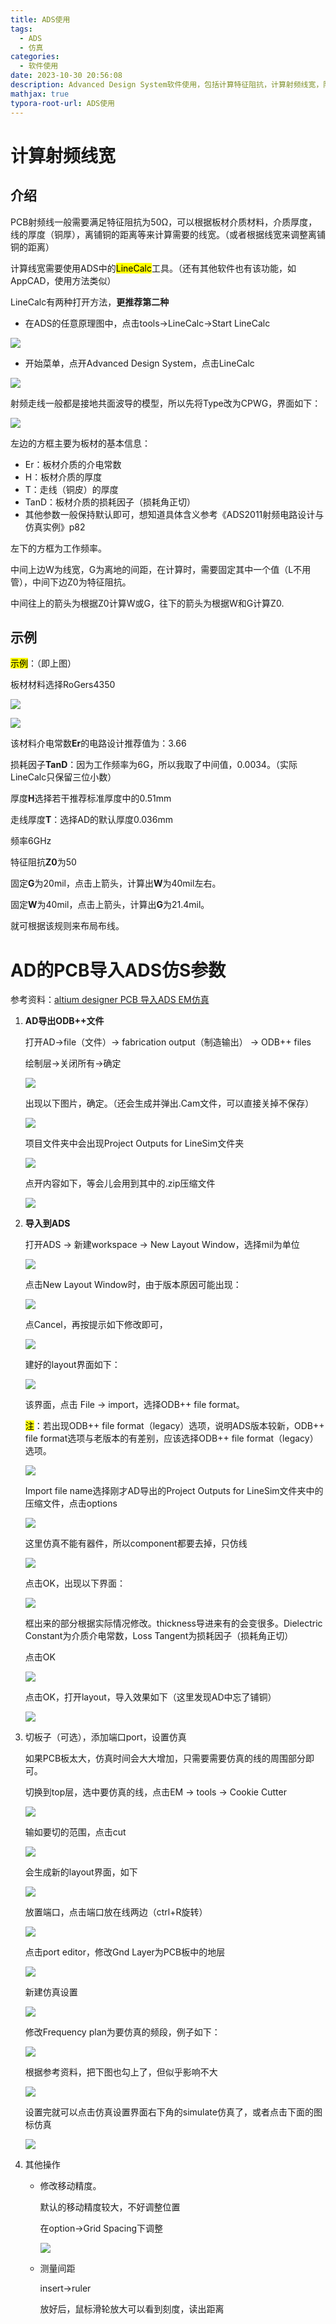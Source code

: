 ```yaml
---
title: ADS使用
tags:
  - ADS
  - 仿真
categories:
  - 软件使用
date: 2023-10-30 20:56:08
description: Advanced Design System软件使用，包括计算特征阻抗，计算射频线宽，阻抗匹配仿真等
mathjax: true
typora-root-url: ADS使用
---
```


# 计算射频线宽

## 介绍

PCB射频线一般需要满足特征阻抗为50Ω，可以根据板材介质材料，介质厚度，线的厚度（铜厚），离铺铜的距离等来计算需要的线宽。（或者根据线宽来调整离铺铜的距离）

计算线宽需要使用ADS中的<mark>LineCalc</mark>工具。（还有其他软件也有该功能，如AppCAD，使用方法类似）

LineCalc有两种打开方法，**更推荐第二种**

- 在ADS的任意原理图中，点击tools->LineCalc->Start LineCalc

![](image-20231030210844623.png)

- 开始菜单，点开Advanced Design System，点击LineCalc

![](image-20231030211132105.png)

射频走线一般都是接地共面波导的模型，所以先将Type改为CPWG，界面如下：

![](image-20231030212108446.png)

左边的方框主要为板材的基本信息：

- Er：板材介质的介电常数
- H：板材介质的厚度
- T：走线（铜皮）的厚度
- TanD：板材介质的损耗因子（损耗角正切）
- 其他参数一般保持默认即可，想知道具体含义参考《ADS2011射频电路设计与仿真实例》p82

左下的方框为工作频率。

中间上边W为线宽，G为离地的间距，在计算时，需要固定其中一个值（L不用管），中间下边Z0为特征阻抗。

中间往上的箭头为根据Z0计算W或G，往下的箭头为根据W和G计算Z0.

## 示例

<mark>示例</mark>：（即上图）

板材材料选择RoGers4350

![](image-20231030213534612.png)

![](image-20231030213622828.png)

该材料介电常数**Er**的电路设计推荐值为：3.66

损耗因子**TanD**：因为工作频率为6G，所以我取了中间值，0.0034。（实际LineCalc只保留三位小数）

厚度**H**选择若干推荐标准厚度中的0.51mm

走线厚度**T**：选择AD的默认厚度0.036mm

频率6GHz

特征阻抗**Z0**为50

固定**G**为20mil，点击上箭头，计算出**W**为40mil左右。

固定**W**为40mil，点击上箭头，计算出**G**为21.4mil。

就可根据该规则来布局布线。

# AD的PCB导入ADS仿S参数

参考资料：[altium designer PCB 导入ADS EM仿真](https://blog.csdn.net/luohuo9844/article/details/107369332)

1. **AD导出ODB++文件**

   打开AD→file（文件）→ fabrication output（制造输出） → ODB++ files

   绘制层→关闭所有→确定

   ![](image-20231031225142912.png)

   出现以下图片，确定。（还会生成并弹出.Cam文件，可以直接关掉不保存）

   ![](image-20231031225459731.png)

   项目文件夹中会出现Project Outputs for LineSim文件夹

   ![](image-20231031225659512.png)

   点开内容如下，等会儿会用到其中的.zip压缩文件

   ![](image-20231031225730701.png)

2. **导入到ADS**

   打开ADS → 新建workspace → New Layout Window，选择mil为单位

   ![](image-20231031230550022.png)

   点击New Layout Window时，由于版本原因可能出现：

   ![](image-20231031230230943.png)

   点Cancel，再按提示如下修改即可，

   ![](image-20231031230330794.png)

   建好的layout界面如下：

   ![](image-20231031230728864.png)

   该界面，点击 File → import，选择ODB++ file format。

   <mark>注</mark>：若出现ODB++ file format（legacy）选项，说明ADS版本较新，ODB++ file format选项与老版本的有差别，应该选择ODB++ file format（legacy）选项。

   ![](image-20231031230930981.png)

   Import file name选择刚才AD导出的Project Outputs for LineSim文件夹中的压缩文件，点击options

   ![](image-20231031231406643.png)

   这里仿真不能有器件，所以component都要去掉，只仿线

   ![](image-20231031231756705.png)

   点击OK，出现以下界面：

   ![](image-20231031232310755.png)

   框出来的部分根据实际情况修改。thickness导进来有的会变很多。Dielectric Constant为介质介电常数，Loss Tangent为损耗因子（损耗角正切）

   点击OK

   ![](image-20231031232435448.png)

   点击OK，打开layout，导入效果如下（这里发现AD中忘了铺铜）

   ![](image-20231031232642610.png)

3. 切板子（可选），添加端口port，设置仿真

   如果PCB板太大，仿真时间会大大增加，只需要需要仿真的线的周围部分即可。

   切换到top层，选中要仿真的线，点击EM → tools → Cookie Cutter

   ![](image-20231031233445497.png)

   输如要切的范围，点击cut

   ![](image-20231031233543543.png)

   会生成新的layout界面，如下

   ![](image-20231031233640303.png)

   放置端口，点击端口放在线两边（ctrl+R旋转）

   ![](image-20231031233854213.png)

   点击port editor，修改Gnd Layer为PCB板中的地层

   ![](image-20231031234033247.png)

   新建仿真设置

   ![](image-20231031234144414.png)

   修改Frequency plan为要仿真的频段，例子如下：

   ![](image-20231031234312572.png)

   根据参考资料，把下图也勾上了，但似乎影响不大

   ![](image-20231031234439817.png)

   设置完就可以点击仿真设置界面右下角的simulate仿真了，或者点击下面的图标仿真

   ![](image-20231031234655120.png)

4. 其他操作

   - 修改移动精度。

     默认的移动精度较大，不好调整位置

     在option→Grid Spacing下调整

     ![](image-20231101151032940.png)

   - 测量间距

     insert→ruler

     放好后，鼠标滑轮放大可以看到刻度，读出距离

